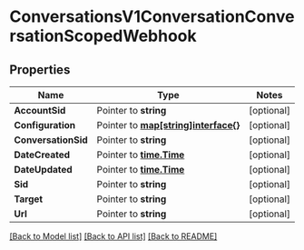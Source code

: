 # ConversationsV1ConversationConversationScopedWebhook

## Properties
Name | Type | Notes
------------ | ------------- | -------------
**AccountSid** | Pointer to **string** | [optional] 
**Configuration** | Pointer to [**map[string]interface{}**](.md) | [optional] 
**ConversationSid** | Pointer to **string** | [optional] 
**DateCreated** | Pointer to [**time.Time**](time.Time.md) | [optional] 
**DateUpdated** | Pointer to [**time.Time**](time.Time.md) | [optional] 
**Sid** | Pointer to **string** | [optional] 
**Target** | Pointer to **string** | [optional] 
**Url** | Pointer to **string** | [optional] 

[[Back to Model list]](../README.md#documentation-for-models) [[Back to API list]](../README.md#documentation-for-api-endpoints) [[Back to README]](../README.md)


